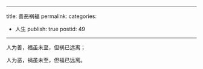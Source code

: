 --------
title: 善恶祸福
permalink: 
categories:
- 人生
publish: true
postid: 49
--------
人为善，福虽未至，但祸已远离；

人为恶，祸虽未至，但福已远离。